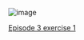 ![image](https://user-images.githubusercontent.com/6432530/135921769-c0e123da-e775-457e-aa50-6d5a5d722f8b.png)


[Episode 3 exercise 1](episode3_ex1.md)
